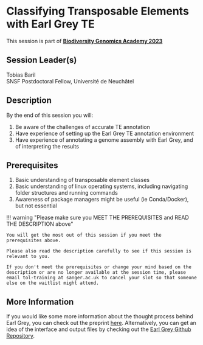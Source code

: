 # Classifying Transposable Elements with Earl Grey TE

This session is part of [**Biodiversity Genomics Academy 2023**](https://BGA23.org)

## Session Leader(s)

Tobias Baril  
SNSF Postdoctoral Fellow, Université de Neuchâtel

## Description

By the end of this session you will:

1. Be aware of the challenges of accurate TE annotation
2. Have experience of setting up the Earl Grey TE annotation environment
3. Have experience of annotating a genome assembly with Earl Grey, and of interpreting the results

## Prerequisites

1. Basic understanding of transposable element classes
2. Basic understanding of linux operating systems, including navigating folder structures and running commands
3. Awareness of package managers might be useful (ie Conda/Docker), but not essential

!!! warning "Please make sure you MEET THE PREREQUISITES and READ THE DESCRIPTION above"

    You will get the most out of this session if you meet the prerequisites above.

    Please also read the description carefully to see if this session is relevant to you.
    
    If you don't meet the prerequisites or change your mind based on the description or are no longer available at the session time, please email tol-training at sanger.ac.uk to cancel your slot so that someone else on the waitlist might attend.

## More Information

If you would like some more information about the thought process behind Earl Grey, you can check out the preprint [here](https://doi.org/10.1101/2022.06.30.498289). Alternatively, you can get an idea of the interface and output files by checking out the [Earl Grey Github Repository](https://github.com/TobyBaril/EarlGrey/tree/main).

